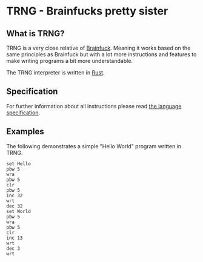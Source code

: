 # TRNG - Brainfucks pretty sister

## What is TRNG?

TRNG is a very close relative of [Brainfuck](https://en.wikipedia.org/wiki/Brainfuck). Meaning it works based on the same principles as Brainfuck but with a lot more instructions and features to make writing programs a bit more understandable.

The TRNG interpreter is written in [Rust](https://www.rust-lang.org/).

## Specification

For further information about all instructions please read [the language specification](./doc/spec.md).

## Examples

The following demonstrates a simple "Hello World" program written in TRNG.

    set Hello
    pbw 5
    wra
    pbw 5
    clr
    pbw 5
    inc 32
    wrt
    dec 32
    set World
    pbw 5
    wra
    pbw 5
    clr
    inc 13
    wrt
    dec 3
    wrt
